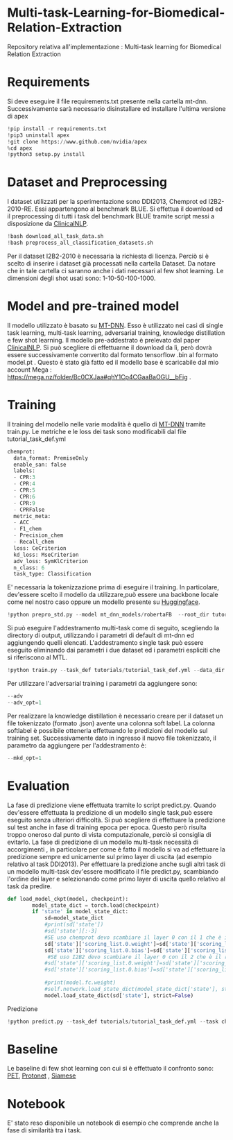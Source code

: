 # Multi-task-Learning-for-Biomedical-Relation-Extraction
Repository relativa all'implementazione : Multi-task learning for Biomedical Relation Extraction
# Requirements
Si deve eseguire il file requirements.txt presente nella cartella mt-dnn. Successivamente sarà necessario disinstallare ed installare l'ultima versione di apex
```python
!pip install -r requirements.txt
!pip3 uninstall apex
!git clone https://www.github.com/nvidia/apex
%cd apex
!python3 setup.py install
```
# Dataset and Preprocessing
I dataset utilizzati per la sperimentazione sono DDI2013, Chemprot ed I2B2-2010-RE. Essi appartengono al benchmark BLUE. Si effettua il download ed il preprocessing di tutti i task del benchmark BLUE tramite script messi a disposizione da [ClinicalNLP](https://github.com/facebookresearch/bio-lm). 
```python
!bash download_all_task_data.sh
!bash preprocess_all_classification_datasets.sh
```
Per il dataset I2B2-2010 è necessaria la richiesta di licenza. Perciò si è scelto di inserire i dataset già processati nella cartella Dataset. Da notare che in tale cartella ci saranno anche i dati necessari al few shot learning. Le dimensioni degli shot usati sono: 1-10-50-100-1000.
# Model and pre-trained model
Il modello utilizzato è basato su [MT-DNN](https://github.com/namisan/mt-dnn). Esso è utilizzato nei casi di single task learning, multi-task learning, adversarial training, knowledge distillation e few shot learning.
Il modello pre-addestrato è prelevato dal paper [ClinicalNLP](https://github.com/facebookresearch/bio-lm). Si può scegliere di effettuarne il download da lì, però dovrà essere successivamente convertito dal formato tensorflow .bin al formato model.pt . Questo è stato già fatto ed il modello base è scaricabile dal mio account Mega : https://mega.nz/folder/Bc0CXJaa#qhY1Cp4CGaaBaOGU__bFig .
# Training
Il training del modello nelle varie modalità è quello di [MT-DNN](https://github.com/namisan/mt-dnn) tramite train.py. Le metriche e le loss dei task sono modificabili dal file tutorial_task_def.yml 
```python
chemprot:
  data_format: PremiseOnly
  enable_san: false
  labels:
  - CPR:3
  - CPR:4
  - CPR:5
  - CPR:6
  - CPR:9
  - CPRFalse
  metric_meta:
  - ACC
  - F1_chem
  - Precision_chem
  - Recall_chem
  loss: CeCriterion
  kd_loss: MseCriterion
  adv_loss: SymKlCriterion
  n_class: 6
  task_type: Classification 
```
E' necessaria la tokenizzazione prima di eseguire il training. In particolare, dev'essere scelto il modello da utilizzare,può essere una backbone locale come nel nostro caso oppure un modello presente su [Huggingface](https://huggingface.co/models). 
```python
!python prepro_std.py --model mt_dnn_models/robertaFB  --root_dir tutorials/ --task_def tutorials/tutorial_task_def.yml
```
Si può eseguire l'addestramento multi-task come di seguito, scegliendo la directory di output, utilizzando i parametri di default di mt-dnn ed aggiungendo quelli elencati. L'addestramento single task può essere eseguito eliminando dai parametri i due dataset ed i parametri espliciti che si riferiscono al MTL.
```python
!python train.py --task_def tutorials/tutorial_task_def.yml --data_dir tutorials/mt_dnn_models/robertaFB   --train_datasets ddi2013,chemprot,i2b2 --test_datasets ddi2013,chemprot,i2b2 --epochs=10 --batch_size=8 --bert_model_type="roberta"  --encoder_type=2  --output_dir="Addestramento" --init_checkpoint="mt_dnn_models/robertaFB" --grad_clipping=1.0 --adam_eps=1e-7  --seed=2010 --mtl_opt=1  #--model_ckpt="SingleI2B2SEED2040/model_2.pt" --resume
```
Per utilizzare l'adversarial training i parametri da aggiungere sono:
```python
--adv
--adv_opt=1 
```
Per realizzare la knowledge distillation è necessario creare per il dataset un file tokenizzato (formato .json) avente una colonna soft label.
La colonna softlabel è possibile ottenerla effettuando le predizioni del modello sul training set. Successivamente dato in ingresso il nuovo file tokenizzato, il parametro da aggiungere per l'addestramento è:
```python
--mkd_opt=1
```
# Evaluation
La fase di predizione viene effettuata tramite lo script predict.py. Quando dev'essere effettuata la predizione di un modello single task,può essere eseguito senza ulteriori difficoltà. Si può scegliere di effettuare la predizione sul test anche in fase di training epoca per epoca. Questo però risulta troppo oneroso dal punto di vista computazionale, perciò si consiglia di evitarlo. La fase di predizione di un modello multi-task necessità di accorgimenti , in particolare per come è fatto il modello si va ad effettuare la predizione sempre ed unicamente sul primo layer di uscita (ad esempio relativo al task DDI2013). Per effettuare la predizione anche sugli altri task di un modello multi-task dev'essere modificato il file predict.py, scambiando l'ordine dei layer e selezionando come primo layer di uscita quello relativo al task da predire.
```python
def load_model_ckpt(model, checkpoint):
        model_state_dict = torch.load(checkpoint)
        if 'state' in model_state_dict:
            sd=model_state_dict
            #print(sd['state'])
            #sd['state'][:-3]
            #SE uso chemprot devo scambiare il layer 0 con il 1 che è il rispettivo layer in MTDNN
            sd['state']['scoring_list.0.weight']=sd['state']['scoring_list.1.weight']
            sd['state']['scoring_list.0.bias']=sd['state']['scoring_list.1.bias']
             #SE uso I2B2 devo scambiare il layer 0 con il 2 che è il rispettivo layer in MTDNN
            #sd['state']['scoring_list.0.weight']=sd['state']['scoring_list.2.weight']
            #sd['state']['scoring_list.0.bias']=sd['state']['scoring_list.2.bias']
            
            #print(model.fc.weight)
            #self.network.load_state_dict(model_state_dict['state'], strict=False)
            model.load_state_dict(sd['state'], strict=False)
```
Predizione
```python
!python predict.py --task_def tutorials/tutorial_task_def.yml --task chemprot --task_id=0 --prep_input="tutorials/robertaFB/chemprot_train.json" --score="ScoreEsempio.txt"  --model_checkpoint="MTLEsempio/model_9.pt" --checkpoint="ChemprotSingleF2000/model_9.pt"  --with_label
```
# Baseline 
Le baseline di few shot learning con cui si è effettuato il confronto sono:  [PET](https://github.com/timoschick/pet),  [Protonet](https://github.com/jingyuanz/protonet-bert-text-classification) , [Siamese](https://github.com/subhasisj/Few-Shot-Learning)
# Notebook
E' stato reso disponibile un notebook di esempio che comprende anche la fase di similarità tra i task.

